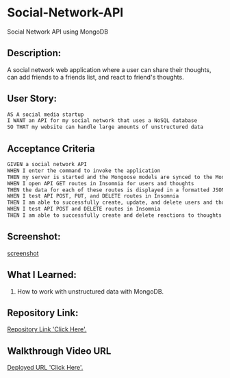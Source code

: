 # Social-Network-API
Social Network API using MongoDB

## Description:
A social network web application where a user can share their thoughts, can add friends to a friends list, and react to friend's thoughts.

## User Story:
```md
AS A social media startup
I WANT an API for my social network that uses a NoSQL database
SO THAT my website can handle large amounts of unstructured data
```

## Acceptance Criteria
```md
GIVEN a social network API
WHEN I enter the command to invoke the application
THEN my server is started and the Mongoose models are synced to the MongoDB database
WHEN I open API GET routes in Insomnia for users and thoughts
THEN the data for each of these routes is displayed in a formatted JSON
WHEN I test API POST, PUT, and DELETE routes in Insomnia
THEN I am able to successfully create, update, and delete users and thoughts in my database
WHEN I test API POST and DELETE routes in Insomnia
THEN I am able to successfully create and delete reactions to thoughts and add and remove friends to a user’s friend list
```

## Screenshot:
[screenshot](../img/Screenshot%202024-03-02%20173147.png)

## What I Learned:
1. How to work with unstructured data with MongoDB.

## Repository Link:
[Repository Link 'Click Here'.](https://github.com/SPCSanti1990/Social-Network-API)

## Walkthrough Video URL
[Deployed URL 'Click Here'.](https://drive.google.com/file/d/1OWF9Khi12OxXTWiQUHBZnY7le-VJQ2tq/view)